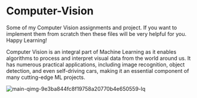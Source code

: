 # Computer-Vision
Some of my Computer Vision assignments and project. If you want to implement them from scratch then these files will be very helpful for you. Happy Learning! 

Computer Vision is an integral part of Machine Learning as it enables algorithms to process and interpret visual data from the world around us. It has numerous
practical applications, including image recognition, object detection, and even self-driving cars, making it an essential component of many cutting-edge ML projects.


![main-qimg-9e3ba844fc8f19758a20770b4e650559-lq](https://user-images.githubusercontent.com/130488633/236021749-132eff0f-3819-4d58-9d12-731b8fd88731.jpg)
